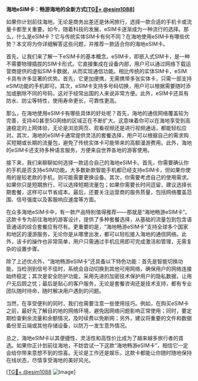 **海地eSIM卡：畅游海地的全新方式[[TG💪+ @esim1088](https://t.me/s/esim1088)]**

如果你计划前往海地，无论是商务出差还是休闲旅行，选择一款合适的手机卡或流量卡都至关重要。如今，随着科技的发展，eSIM卡逐渐成为一种流行的选择。那么，什么是eSIM卡？它与传统实体SIM卡有何不同？在海地使用eSIM卡有哪些优势？本文将为你详细解答这些问题，并推荐一款适合你的海地eSIM卡。

首先，让我们来了解一下eSIM卡的基本概念。eSIM卡，即嵌入式SIM卡，是一种不需要物理插拔的SIM卡形式。它直接集成在设备内部，用户可以通过网络下载运营商提供的虚拟SIM卡数据，从而实现通信功能。相比传统的实体SIM卡，eSIM卡具有许多显著的优势。首先，它更加便携，无需携带多张实体卡，只需一部支持eSIM功能的手机即可。其次，eSIM卡支持多号码切换，用户可以根据需要随时添加或删除不同的号码，这对于经常出国的人来说非常方便。此外，eSIM卡还具有防水、防尘等特性，使用寿命更长，可靠性更高。

那么，在海地使用eSIM卡有哪些具体的好处呢？首先，海地的通信网络覆盖较为完善，支持4G甚至5G网络的区域正在不断扩大。这意味着你可以在海地享受到高速稳定的上网体验，无论是浏览网页、观看视频还是进行视频通话，都能轻松应对。其次，海地的eSIM卡通常提供灵活的套餐选择，用户可以根据自己的需求购买短期或长期的流量包，避免了传统实体卡可能带来的高额漫游费用。此外，海地的eSIM卡还支持多种语言服务，方便来自世界各地的游客使用。

接下来，我们来聊聊如何选择一款适合自己的海地eSIM卡。首先，你需要确认你的手机是否支持eSIM功能。大多数新款智能手机都已经支持eSIM卡，但如果你使用的是较老款的手机，则可能需要更换设备。其次，你需要考虑自己的使用需求。如果你只是短期旅行，可以选择短期流量包；如果你需要长时间逗留，建议选择长期套餐，这样可以节省成本。最后，还要关注运营商的服务质量，包括网络覆盖范围、信号强度以及客服响应速度等方面。

在众多海地eSIM卡中，有一款产品特别值得推荐——那就是“海地畅游eSIM卡”。这款卡专为前往海地的游客设计，提供了多种套餐选择，从基础的流量包到包含语音通话的综合套餐应有尽有。更重要的是，“海地畅游eSIM卡”支持全球多个国家和地区的漫游服务，无论你是从哪里出发，都可以轻松接入海地的通信网络。此外，该卡的操作也非常简单，用户只需通过手机应用即可完成激活和管理，无需复杂的设置步骤。

除了上述优点外，“海地畅游eSIM卡”还具备以下特色功能：首先是智能切换功能，当检测到信号不佳时，系统会自动切换到其他可用网络，确保用户的网络连接始终稳定；其次是安全防护功能，采用先进的加密技术保护用户的隐私数据，让用户无后顾之忧；最后是贴心的客户服务，无论是套餐咨询还是技术支持，都有专业团队随时待命，随时解决用户遇到的问题。

当然，在享受便利的同时，我们也需要注意一些使用技巧。例如，在购买eSIM卡之前，最好先了解目的地的网络环境，避免因网络问题影响正常使用；同时，要定期检查剩余流量和余额情况，及时续费以免断网；另外，建议将重要的文件和数据备份至云端或其他存储设备，以防万一发生意外情况。

总之，海地eSIM卡以其便捷性、灵活性和高性价比成为了越来越多旅行者的首选。如果你正计划前往海地，不妨尝试一下这款“海地畅游eSIM卡”，相信它一定会给你带来意想不到的惊喜。无论是工作还是娱乐，这款卡都能让你随时随地保持在线状态，尽情享受海地的美好风光。

[[TG💪+ @esim1088](https://t.me/s/esim1088) ![Image](https://i.postimg.cc/4NQfJmqS/Snipaste-2025-05-13-00-14-12.png)]